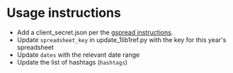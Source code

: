 # Usage instructions

* Add a client_secret.json per the [gspread instructions](https://docs.gspread.org/en/latest/oauth2.html#enable-api-access-for-a-project).
* Update `spreadsheet_key` in update_1lib1ref.py with the key for this year's spreadsheet
* Update `dates` with the relevant date range
* Update the list of hashtags (`hashtags`)